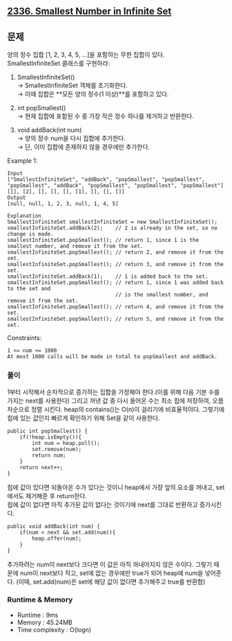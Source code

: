 [2336. Smallest Number in Infinite Set](https://leetcode.com/problems/smallest-number-in-infinite-set/description/)
---

## 문제
양의 정수 집합 [1, 2, 3, 4, 5, ...]을 포함하는 무한 집합이 있다.<br>
SmallestInfiniteSet 클래스를 구현하라:<br>
1. SmallestInfiniteSet()<br>
→ SmallestInfiniteSet 객체를 초기화한다.<br>
→ 이때 집합은 **모든 양의 정수(1 이상)**를 포함하고 있다.

2. int popSmallest()<br>
→ 현재 집합에 포함된 수 중 가장 작은 정수 하나를 제거하고 반환한다.

3. void addBack(int num)<br>
→ 양의 정수 num을 다시 집합에 추가한다.<br>
→ 단, 이미 집합에 존재하지 않을 경우에만 추가한다.

Example 1:
```
Input
["SmallestInfiniteSet", "addBack", "popSmallest", "popSmallest", "popSmallest", "addBack", "popSmallest", "popSmallest", "popSmallest"]
[[], [2], [], [], [], [1], [], [], []]
Output
[null, null, 1, 2, 3, null, 1, 4, 5]

Explanation
SmallestInfiniteSet smallestInfiniteSet = new SmallestInfiniteSet();
smallestInfiniteSet.addBack(2);    // 2 is already in the set, so no change is made.
smallestInfiniteSet.popSmallest(); // return 1, since 1 is the smallest number, and remove it from the set.
smallestInfiniteSet.popSmallest(); // return 2, and remove it from the set.
smallestInfiniteSet.popSmallest(); // return 3, and remove it from the set.
smallestInfiniteSet.addBack(1);    // 1 is added back to the set.
smallestInfiniteSet.popSmallest(); // return 1, since 1 was added back to the set and
                                   // is the smallest number, and remove it from the set.
smallestInfiniteSet.popSmallest(); // return 4, and remove it from the set.
smallestInfiniteSet.popSmallest(); // return 5, and remove it from the set.
```

Constraints:
```
1 <= num <= 1000
At most 1000 calls will be made in total to popSmallest and addBack.
```

### 풀이
1부터 시작해서 순차적으로 증가하는 집합을 가정해야 한다.(이를 위해 다음 기본 수를 가지는 next를 사용한다) 그리고 꺼낸 값 중 다시 들어온 수는 최소 힙에 저장하여, 오름차순으로 정렬 시킨다. heap의 contains()는 O(n)이 걸리기에 비효율적이다. 그렇기에 힙에 있는 값인지 빠르게 확인하기 위해 Set을 같이 사용한다.

```
public int popSmallest() {
    if(!heap.isEmpty()){
        int num = heap.poll();
        set.remove(num);
        return num;
    }
    return next++;
}
```
힙에 값이 있다면 되돌아온 수가 있다는 것이니 heap에서 가장 앞의 요소를 꺼내고, set에서도 제거해준 후 return한다.<br>
힙에 값이 없다면 아직 추가된 값이 없다는 것이기에 next를 그대로 반환하고 증가시킨다.

```
public void addBack(int num) {
    if(num < next && set.add(num)){
        heap.offer(num);
    }
}
```
추가하려는 num이 next보다 크다면 이 값은 아직 꺼내어지지 않은 수이다. 그렇기 때문에 num이 next보다 작고, set에 없는 경우에만 true가 되어 heap에 num을 넣어준다. (이때, set.add(num)은 set에 해당 값이 없다면 추가해주고 true를 반환함)

### Runtime & Memory
- Runtime
    : 9ms
- Memory
    : 45.24MB
- Time complexity
    : O(logn)